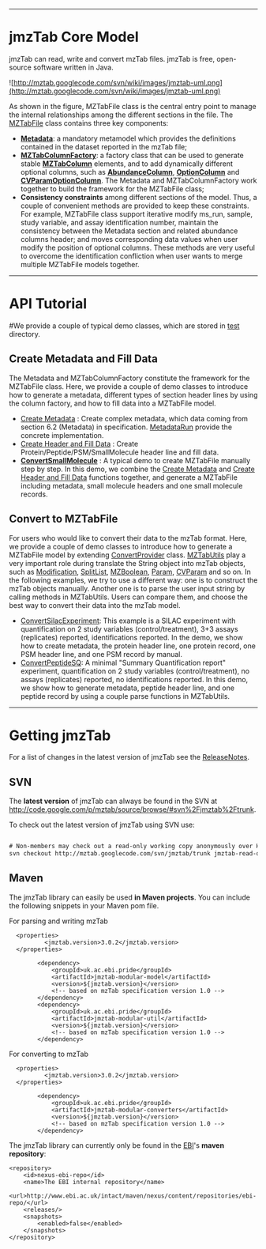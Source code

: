 


---


# jmzTab Core Model #

jmzTab can read, write and convert mzTab files. jmzTab is free, open-source software written in Java.

![http://mztab.googlecode.com/svn/wiki/images/jmztab-uml.png](http://mztab.googlecode.com/svn/wiki/images/jmztab-uml.png)

As shown in the figure, MZTabFile class is the central entry point to manage the internal relationships among the different sections in the file. The [MZTabFile](https://code.google.com/p/mztab/source/browse/jmztab/trunk/jmztab-model/src/main/java/uk/ac/ebi/pride/jmztab/model/MZTabFile.java) class contains three key components:
  * **[Metadata](http://code.google.com/p/mztab/source/browse/jmztab/trunk/jmztab-model/src/main/java/uk/ac/ebi/pride/jmztab/model/Metadata.java)**: a mandatory metamodel which provides the definitions contained in the dataset reported in the mzTab file;
  * **[MZTabColumnFactory](http://code.google.com/p/mztab/source/browse/jmztab/trunk/jmztab-model/src/main/java/uk/ac/ebi/pride/jmztab/model/MZTabColumnFactory.java)**: a factory class that can be used to generate stable **[MZTabColumn](https://code.google.com/p/mztab/source/browse/jmztab/trunk/jmztab-model/src/main/java/uk/ac/ebi/pride/jmztab/model/MZTabColumn.java)** elements, and to add dynamically different optional columns, such as **[AbundanceColumn](https://code.google.com/p/mztab/source/browse/jmztab/trunk/jmztab-model/src/main/java/uk/ac/ebi/pride/jmztab/model/AbundanceColumn.java)**, **[OptionColumn](https://code.google.com/p/mztab/source/browse/jmztab/trunk/jmztab-model/src/main/java/uk/ac/ebi/pride/jmztab/model/OptionColumn.java)** and **[CVParamOptionColumn](https://code.google.com/p/mztab/source/browse/jmztab/trunk/jmztab-model/src/main/java/uk/ac/ebi/pride/jmztab/model/CVParamOptionColumn.java)**. The Metadata and MZTabColumnFactory work together to build the framework for the MZTabFile class;
  * **Consistency constraints** among different sections of the model. Thus, a couple of convenient methods are provided to keep these constraints. For example, MZTabFile class support iterative modify ms\_run, sample, study variable, and assay identification number, maintain the consistency between the Metadata section and related abundance columns header; and moves corresponding data values when user modify the position of optional columns. These methods are very useful to overcome the identification confliction when user wants to merge multiple MZTabFile models together.


---


# API Tutorial #

#We provide a couple of typical demo classes, which are stored in [test](http://code.google.com/p/mztab/source/browse/#svn%2Fjmztab%2Ftrunk%2Fsrc%2Ftest%2Fjava%2Fuk%2Fac%2Febi%2Fpride%2Fjmztab) directory.

## Create Metadata and Fill Data ##

The Metadata and MZTabColumnFactory constitute the framework for the MZTabFile class. Here, we provide a couple of demo classes to introduce how to generate a metadata, different types of section header lines by using the column factory, and how to fill data into a MZTabFile model.

  * [Create Metadata](jmzTab_metadata.md) : Create complex metadata, which data coming from section 6.2 (Metadata) in specification. [MetadataRun](https://code.google.com/p/mztab/source/browse/jmztab/trunk/jmztab-model/src/test/java/uk/ac/ebi/pride/jmztab/model/MetadataRun.java) provide the concrete implementation.
  * [Create Header and Fill Data](jmzTab_column.md) : Create Protein/Peptide/PSM/SmallMolecule header line and fill data.
  * **[ConvertSmallMolecule](https://code.google.com/p/mztab/source/browse/jmztab/trunk/jmztab-model/src/test/java/uk/ac/ebi/pride/jmztab/model/ConvertSmallMolecule.java)** : A typical demo to create MZTabFile manually step by step. In this demo, we combine the [Create Metadata](jmzTab_metadata.md) and [Create Header and Fill Data](jmzTab_column.md) functions together, and generate a MZTabFile including metadata, small molecule headers and one small molecule records.

## Convert to MZTabFile ##

For users who would like to convert their data to the mzTab format. Here, we provide a couple of demo classes to introduce how to generate a MZTabFile model by extending [ConvertProvider](https://code.google.com/p/mztab/source/browse/jmztab/trunk/jmztab-util/src/main/java/uk/ac/ebi/pride/jmztab/utils/convert/ConvertProvider.java) class. [MZTabUtils](https://code.google.com/p/mztab/source/browse/jmztab/trunk/jmztab-model/src/main/java/uk/ac/ebi/pride/jmztab/model/MZTabUtils.java) play a very important role during translate the String object into mzTab objects, such as [Modification](https://code.google.com/p/mztab/source/browse/jmztab/trunk/jmztab-model/src/main/java/uk/ac/ebi/pride/jmztab/model/Modification.java), [SplitList](https://code.google.com/p/mztab/source/browse/jmztab/trunk/jmztab-model/src/main/java/uk/ac/ebi/pride/jmztab/model/SplitList.java), [MZBoolean](https://code.google.com/p/mztab/source/browse/jmztab/trunk/jmztab-model/src/main/java/uk/ac/ebi/pride/jmztab/model/MZBoolean.java), [Param](https://code.google.com/p/mztab/source/browse/jmztab/trunk/jmztab-model/src/main/java/uk/ac/ebi/pride/jmztab/model/Param.java), [CVParam](https://code.google.com/p/mztab/source/browse/jmztab/trunk/jmztab-model/src/main/java/uk/ac/ebi/pride/jmztab/model/CVParam.java) and so on. In the following examples, we try to use a different way: one is to construct the mzTab objects manually. Another one is to parse the user input string by calling methods in MZTabUtils. Users can compare them, and choose the best way to convert their data into the mzTab model.

  * [ConvertSilacExperiment](https://code.google.com/p/mztab/source/browse/jmztab/trunk/jmztab-util/src/test/java/uk/ac/ebi/pride/jmztab/model/ConvertSilacExperiment.java): This example is a SILAC experiment with quantification on 2 study variables (control/treatment), 3+3 assays (replicates) reported, identifications reported. In the demo, we show how to create metadata, the protein header line, one protein record, one PSM header line, and one PSM record by manual.
  * [ConvertPeptideSQ](https://code.google.com/p/mztab/source/browse/jmztab/trunk/jmztab-util/src/test/java/uk/ac/ebi/pride/jmztab/model/ConvertPeptideSQ.java): A minimal "Summary Quantification report" experiment, quantification on 2 study variables (control/treatment), no assays (replicates) reported, no identifications reported. In this demo, we show how to generate metadata, peptide header line, and one peptide record by using a couple parse functions in MZTabUtils.


---


# Getting jmzTab #

For a list of changes in the latest version of jmzTab see the [ReleaseNotes](ReleaseNotes.md).

## SVN ##

The **latest version** of jmzTab can always be found in the SVN at http://code.google.com/p/mztab/source/browse/#svn%2Fjmztab%2Ftrunk.

To check out the latest version of jmzTab using SVN use:

```xml

# Non-members may check out a read-only working copy anonymously over HTTP.
svn checkout http://mztab.googlecode.com/svn/jmztab/trunk jmztab-read-only
```

## Maven ##

The jmzTab library can easily be used **in Maven projects**. You can include the following snippets in your Maven pom file.

For parsing and writing mzTab

```
  <properties>
          <jmztab.version>3.0.2</jmztab.version>
  </properties>

        <dependency>
            <groupId>uk.ac.ebi.pride</groupId>
            <artifactId>jmztab-modular-model</artifactId>
            <version>${jmztab.version}</version>
            <!-- based on mzTab specification version 1.0 -->
        </dependency>
        <dependency>
            <groupId>uk.ac.ebi.pride</groupId>
            <artifactId>jmztab-modular-util</artifactId>
            <version>${jmztab.version}</version>
            <!-- based on mzTab specification version 1.0 -->
        </dependency>
```

For converting to mzTab

```
  <properties>
          <jmztab.version>3.0.2</jmztab.version>
  </properties>

        <dependency>
            <groupId>uk.ac.ebi.pride</groupId>
            <artifactId>jmztab-modular-converters</artifactId>
            <version>${jmztab.version}</version>
            <!-- based on mzTab specification version 1.0 -->
        </dependency>
```

The jmzTab library can currently only be found in the [EBI](http://www.ebi.ac.uk)'s **maven repository**:

```
<repository>
    <id>nexus-ebi-repo</id>
    <name>The EBI internal repository</name>
    <url>http://www.ebi.ac.uk/intact/maven/nexus/content/repositories/ebi-repo/</url>
    <releases/>
    <snapshots>
        <enabled>false</enabled>
    </snapshots>
</repository>
```